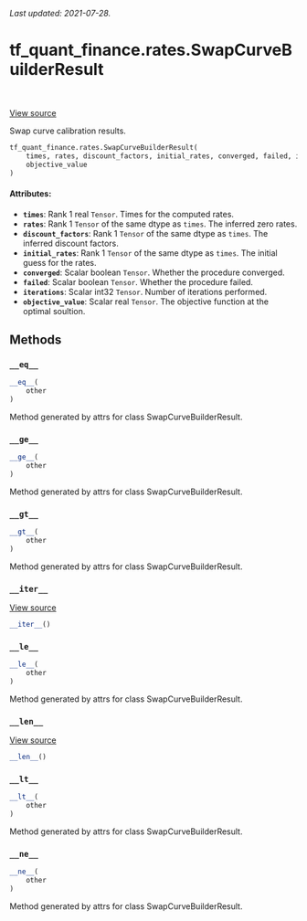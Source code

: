 <!--
This file is generated by a tool. Do not edit directly.
For open-source contributions the docs will be updated automatically.
-->

*Last updated: 2021-07-28.*

<div itemscope itemtype="http://developers.google.com/ReferenceObject">
<meta itemprop="name" content="tf_quant_finance.rates.SwapCurveBuilderResult" />
<meta itemprop="path" content="Stable" />
<meta itemprop="property" content="__eq__"/>
<meta itemprop="property" content="__ge__"/>
<meta itemprop="property" content="__gt__"/>
<meta itemprop="property" content="__init__"/>
<meta itemprop="property" content="__iter__"/>
<meta itemprop="property" content="__le__"/>
<meta itemprop="property" content="__len__"/>
<meta itemprop="property" content="__lt__"/>
<meta itemprop="property" content="__ne__"/>
</div>

# tf_quant_finance.rates.SwapCurveBuilderResult

<!-- Insert buttons and diff -->

<table class="tfo-notebook-buttons tfo-api" align="left">
</table>

<a target="_blank" href="https://github.com/google/tf-quant-finance/blob/master/tf_quant_finance/rates/swap_curve_common.py">View source</a>



Swap curve calibration results.

```python
tf_quant_finance.rates.SwapCurveBuilderResult(
    times, rates, discount_factors, initial_rates, converged, failed, iterations,
    objective_value
)
```



<!-- Placeholder for "Used in" -->


#### Attributes:

* <b>`times`</b>: Rank 1 real `Tensor`. Times for the computed rates.
* <b>`rates`</b>: Rank 1 `Tensor` of the same dtype as `times`. The inferred zero
  rates.
* <b>`discount_factors`</b>: Rank 1 `Tensor` of the same dtype as `times`. The inferred
  discount factors.
* <b>`initial_rates`</b>: Rank 1 `Tensor` of the same dtype as `times`. The initial
  guess for the rates.
* <b>`converged`</b>: Scalar boolean `Tensor`. Whether the procedure converged.
* <b>`failed`</b>: Scalar boolean `Tensor`. Whether the procedure failed.
* <b>`iterations`</b>: Scalar int32 `Tensor`. Number of iterations performed.
* <b>`objective_value`</b>: Scalar real `Tensor`. The objective function at the optimal
  soultion.

## Methods

<h3 id="__eq__"><code>__eq__</code></h3>

```python
__eq__(
    other
)
```

Method generated by attrs for class SwapCurveBuilderResult.


<h3 id="__ge__"><code>__ge__</code></h3>

```python
__ge__(
    other
)
```

Method generated by attrs for class SwapCurveBuilderResult.


<h3 id="__gt__"><code>__gt__</code></h3>

```python
__gt__(
    other
)
```

Method generated by attrs for class SwapCurveBuilderResult.


<h3 id="__iter__"><code>__iter__</code></h3>

<a target="_blank" href="https://github.com/google/tf-quant-finance/blob/master/tf_quant_finance/utils/dataclass.py">View source</a>

```python
__iter__()
```




<h3 id="__le__"><code>__le__</code></h3>

```python
__le__(
    other
)
```

Method generated by attrs for class SwapCurveBuilderResult.


<h3 id="__len__"><code>__len__</code></h3>

<a target="_blank" href="https://github.com/google/tf-quant-finance/blob/master/tf_quant_finance/utils/dataclass.py">View source</a>

```python
__len__()
```




<h3 id="__lt__"><code>__lt__</code></h3>

```python
__lt__(
    other
)
```

Method generated by attrs for class SwapCurveBuilderResult.


<h3 id="__ne__"><code>__ne__</code></h3>

```python
__ne__(
    other
)
```

Method generated by attrs for class SwapCurveBuilderResult.




